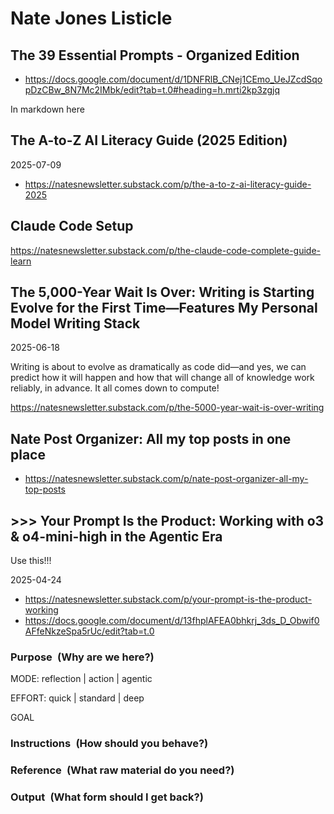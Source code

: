 # Nate Jones Listicle


## The 39 Essential Prompts - Organized Edition

* https://docs.google.com/document/d/1DNFRlB_CNej1CEmo_UeJZcdSqopDzCBw_8N7Mc2IMbk/edit?tab=t.0#heading=h.mrti2kp3zgjq

In markdown here

## The A-to-Z AI Literacy Guide (2025 Edition)

2025-07-09

* https://natesnewsletter.substack.com/p/the-a-to-z-ai-literacy-guide-2025

## Claude Code Setup

https://natesnewsletter.substack.com/p/the-claude-code-complete-guide-learn

## The 5,000-Year Wait Is Over: Writing is Starting Evolve for the First Time—Features My Personal Model Writing Stack

2025-06-18

Writing is about to evolve as dramatically as code did—and yes, we can predict how it will happen and how that will change all of knowledge work reliably, in advance. It all comes down to compute!

https://natesnewsletter.substack.com/p/the-5000-year-wait-is-over-writing

## Nate Post Organizer: All my top posts in one place

* https://natesnewsletter.substack.com/p/nate-post-organizer-all-my-top-posts



## >>> Your Prompt Is the Product: Working with o3 & o4-mini-high in the Agentic Era

Use this!!!

2025-04-24

* https://natesnewsletter.substack.com/p/your-prompt-is-the-product-working
* https://docs.google.com/document/d/13fhplAFEA0bhkrj_3ds_D_Obwif0AFfeNkzeSpa5rUc/edit?tab=t.0

### Purpose (Why are we here?)

MODE: reflection | action | agentic

EFFORT: quick | standard | deep

GOAL

### Instructions (How should you behave?)

### Reference (What raw material do you need?)

### Output (What form should I get back?)
